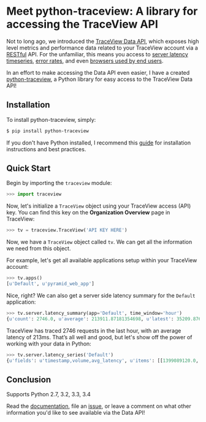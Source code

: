 # Meet python-traceview: A library for accessing the TraceView API

Not to long ago, we introduced the [TraceView Data API][1], which exposes high
level metrics and performance data related to your TraceView account via a
[RESTful][9] API. For the unfamiliar, this means you access to
[server latency timeseries][5], [error rates][6], and even
[browsers used by end users][7].

In an effort to make accessing the Data API even easier, I have a created
[python-traceview][2], a Python library for easy access to the TraceView Data
API!

## Installation

To install python-traceview, simply:

```bash
$ pip install python-traceview
```

If you don't have Python installed, I recommend this [guide][10] for
installation instructions and best practices.

## Quick Start

Begin by importing the ``traceview`` module:

```python
>>> import traceview
```

Now, let's initialize a `TraceView` object using your TraceView access (API)
key. You can find this key on the **Organization Overview** page in TraceView:

```python
>>> tv = traceview.TraceView('API KEY HERE')
```

Now, we have a `TraceView` object called ``tv``. We can get all the information
we need from this object.

For example, let's get all available applications setup within your TraceView
account:

```python
>>> tv.apps()
[u'Default', u'pyramid_web_app']
```

Nice, right? We can also get a server side latency summary for the ``Default``
application:

```python
>>> tv.server.latency_summary(app='Default', time_window='hour')
{u'count': 2746.0, u'average': 213911.87181354698, u'latest': 35209.87654320987}
```

TraceView has traced 2746 requests in the last hour, with an average latency of
213ms. That’s all well and good, but let's show off the power of working with
your data in Python:

```python
>>> tv.server.latency_series('Default')
{u'fields': u'timestamp,volume,avg_latency', u'items': [[1399089120.0, 27.0, 226074.07407407407], ...]}
```

## Conclusion

Supports Python 2.7, 3.2, 3.3, 3.4

Read the [documentation][3], file an [issue][8], or leave a comment on what
other information you'd like to see available via the Data API!

[1]: http://www.appneta.com/blog/data-api-for-web-application-monitoring/
[2]: https://github.com/danriti/python-traceview
[3]: http://python-traceview.readthedocs.org/
[4]: http://dev.appneta.com/docs/api-v2/reference.html
[5]: http://dev.appneta.com/docs/api-v2/latency.html#endpoints
[6]: http://dev.appneta.com/docs/api-v2/errors.html#error-rate
[7]: http://dev.appneta.com/docs/api-v2/discovery.html#browsers
[8]: https://github.com/danriti/python-traceview/issues/new
[9]: http://en.wikipedia.org/wiki/Representational_state_transfer
[10]: http://docs.python-guide.org/en/latest/dev/virtualenvs/
